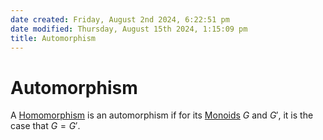 ```yaml
---  
date created: Friday, August 2nd 2024, 6:22:51 pm  
date modified: Thursday, August 15th 2024, 1:15:09 pm  
title: Automorphism  
---  
```

# Automorphism  
A [Homomorphism](./Homomorphism.md) is an automorphism if for its [Monoids](../Monoid.md) $G$ and $G'$, it is the case that $G=G'$.  

